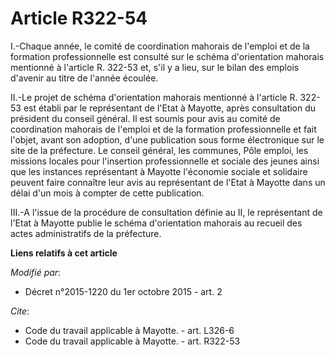 # Article R322-54

I.-Chaque année, le comité de coordination mahorais de l'emploi et de la formation professionnelle est consulté sur le schéma
d'orientation mahorais mentionné à l'article R. 322-53 et, s'il y a lieu, sur le bilan des emplois d'avenir au titre de
l'année écoulée. 

II.-Le projet de schéma d'orientation mahorais mentionné à l'article R. 322-53 est établi par le représentant de l'Etat à
Mayotte, après consultation du président du conseil général. Il est soumis pour avis au comité de coordination mahorais de
l'emploi et de la formation professionnelle et fait l'objet, avant son adoption, d'une publication sous forme électronique
sur le site de la préfecture. Le conseil général, les communes,            Pôle emploi, les missions locales pour l'insertion
professionnelle et sociale des jeunes ainsi que les instances représentant à Mayotte l'économie sociale et solidaire peuvent
faire connaître leur avis au représentant de l'Etat à Mayotte dans un délai d'un mois à compter de cette publication. 

III.-A l'issue de la procédure de consultation définie au II, le représentant de l'Etat à Mayotte publie le schéma
d'orientation mahorais au recueil des actes administratifs de la préfecture.

**Liens relatifs à cet article**

_Modifié par_:

  - Décret n°2015-1220 du 1er octobre 2015 - art. 2

_Cite_:

  - Code du travail applicable à Mayotte. - art. L326-6
  - Code du travail applicable à Mayotte. - art. R322-53
